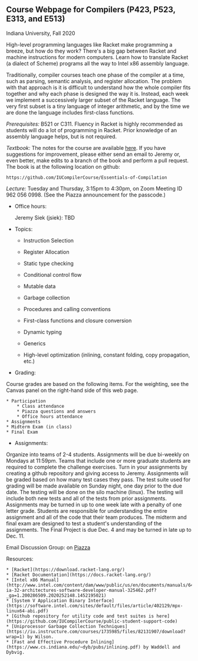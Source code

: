## Course Webpage for Compilers (P423, P523, E313, and E513)

Indiana University, Fall 2020


High-level programming languages like Racket make programming a
breeze, but how do they work? There's a big gap between Racket and
machine instructions for modern computers. Learn how to translate
Racket (a dialect of Scheme) programs all the way to Intel x86
assembly language.

Traditionally, compiler courses teach one phase of the compiler at a
time, such as parsing, semantic analysis, and register allocation. The
problem with that approach is it is difficult to understand how the
whole compiler fits together and why each phase is designed the way it
is. Instead, each week we implement a successively larger subset of
the Racket language. The very first subset is a tiny language of
integer arithmetic, and by the time we are done the language includes
first-class functions.

*Prerequisites:* B521 or C311. Fluency in Racket is highly recommended
as students will do a lot of programming in Racket. Prior knowledge of
an assembly language helps, but is not required.

*Textbook:* The notes for the course are available
[here](https://www.dropbox.com/s/ktdw8j0adcc44r0/book.pdf?dl=1). If
you have suggestions for improvement, please either send an email to
Jeremy or, even better, make edits to a branch of the book and perform
a pull request. The book is at the following location on github:

    https://github.com/IUCompilerCourse/Essentials-of-Compilation

*Lecture:* Tuesday and Thursday, 3:15pm to 4:30pm, on Zoom Meeting ID
  962 056 0998. (See the Piazza announcement for the passcode.)


* Office hours:

    Jeremy Siek (jsiek): TBD

* Topics:

    * Instruction Selection
    
    * Register Allocation
    
    * Static type checking
    
    * Conditional control flow
    
    * Mutable data
    
    * Garbage collection
    
    * Procedures and calling conventions
    
    * First-class functions and closure conversion
    
    * Dynamic typing
    
    * Generics
    
    * High-level optimization (inlining, constant folding, copy
      propagation, etc.)

* Grading:

Course grades are based on the following items. For the weighting, see
the Canvas panel on the right-hand side of this web page.

    * Participation
        * Class attendance
        * Piazza questions and answers
        * Office hours attendance
    * Assignments
    * Midterm Exam (in class)
    * Final Exam

* Assignments:

Organize into teams of 2-4 students. Assignments will be due bi-weekly
on Mondays at 11:59pm. Teams that include one or more graduate
students are required to complete the challenge exercises. Turn in
your assignments by creating a github repository and giving access to
Jeremy. Assignments will be graded based on how many test cases they
pass. The test suite used for grading will be made available on Sunday
night, one day prior to the due date. The testing will be done on the
silo machine (linux). The testing will include both new tests and all
of the tests from prior assignments. Assignments may be turned in up
to one week late with a penalty of one letter grade. Students are
responsible for understanding the entire assignment and all of the
code that their team produces. The midterm and final exam are designed
to test a student's understanding of the assignments. The Final
Project is due Dec. 4 and may be turned in late up to Dec. 11.

Email Discussion Group: on [Piazza](piazza.com/iu/fall2020/p423p523e313e513)

Resources:

    * [Racket](https://download.racket-lang.org/)
    * [Racket Documentation](https://docs.racket-lang.org/)
    * [Intel x86 Manual](http://www.intel.com/content/dam/www/public/us/en/documents/manuals/64-ia-32-architectures-software-developer-manual-325462.pdf?_ga=1.200286509.2020252148.1452195021)
    * [System V Application Binary Interface](https://software.intel.com/sites/default/files/article/402129/mpx-linux64-abi.pdf)
    * [Github repository for utility code and test suites is here](https://github.com/IUCompilerCourse/public-student-support-code)
    * [Uniprocessor Garbage Collection Techniques](https://iu.instructure.com/courses/1735985/files/82131907/download?wrap=1) by Wilson. 
    * [Fast and Effective Procedure Inlining](https://www.cs.indiana.edu/~dyb/pubs/inlining.pdf) by Waddell and Dybvig.

